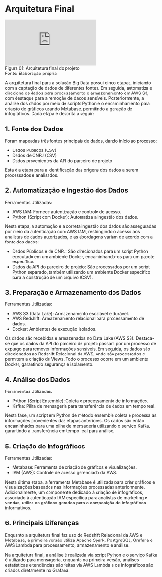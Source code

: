 # Arquitetura Final

![Arquitetura Final](https://github.com/2023M8T4Inteli/grupo4/blob/main/document/Sprint%205/Arquitetura%20Final.md) <br>
Figura 01: Arquitetura final do projeto  <br>
Fonte: Elaboração própria

A arquitetura final para a solução Big Data possui cinco etapas, iniciando com a captação de dados de diferentes fontes. Em seguida, automatiza e direciona os dados para processamento e armazenamento em AWS S3, com destaque para a remoção de dados sensíveis. Posteriormente, a análise dos dados por meio de scripts Python e o encaminhamento para criação de gráficos usando Metabase, permitindo a geração de infográficos. Cada etapa é descrita a seguir:

## 1. Fonte dos Dados

Foram mapeadas três fontes principais de dados, dando início ao processo:

- Dados Públicos (CSV)
- Dados de CNPJ (CSV)
- Dados provenientes da API do parceiro de projeto

Esta é a etapa para a identificação das origens dos dados a serem processados e analisados.

## 2. Automatização e Ingestão dos Dados

Ferramentas Utilizadas:

- AWS IAM: Fornece autenticação e controle de acesso.
- Python (Script com Docker): Automatiza a ingestão dos dados.

Nesta etapa, a automação e a correta ingestão dos dados são asseguradas por meio da autenticação com AWS IAM, restringindo o acesso aos analistas de dados autorizados, e as abordagens variam de acordo com a fonte dos dados:

- Dados Públicos e de CNPJ: São direcionados para um script Python executado em um ambiente Docker, encaminhando-os para um pacote específico.
- Dados da API do parceiro de projeto: São processados por um script Python separado, também utilizando um ambiente Docker específico para a construção de um arquivo (CSV).

## 3. Preparação e Armazenamento dos Dados

Ferramentas Utilizadas:

- AWS S3 (Data Lake): Armazenamento escalável e durável.
- AWS Redshift: Armazenamento relacional para processamento de dados.
- Docker: Ambientes de execução isolados.

Os dados são recebidos e armazenados no Data Lake (AWS S3). Destaca-se que os dados da API do parceiro de projeto passam por um processo de expurgo para remover informações sensíveis. Em seguida, os dados são direcionados ao Redshift Relacional da AWS, onde são processados e permitem a criação de Views. Todo o processo ocorre em um ambiente Docker, garantindo segurança e isolamento.

## 4. Análise dos Dados

Ferramentas Utilizadas:

- Python (Script Ensemble): Coleta e processamento de informações.
- Kafka: Pilha de mensageria para transferência de dados em tempo real.

Nesta fase, um script em Python de método ensemble coleta e processa as informações provenientes das etapas anteriores. Os dados são então encaminhados para uma pilha de mensageria utilizando o serviço Kafka, garantindo a transferência em tempo real para análise.

## 5. Criação de Infográficos

Ferramentas Utilizadas:

- Metabase: Ferramenta de criação de gráficos e visualizações.
- IAM (AWS): Controle de acesso gerenciado da AWS.

Nesta última etapa, a ferramenta Metabase é utilizada para criar gráficos e visualizações baseados nas informações processadas anteriormente. Adicionalmente, um componente dedicado à criação de infográficos, associado à autenticação IAM específica para analistas de marketing e vendas, utiliza os gráficos gerados para a composição de infográficos informativos.

## 6. Principais Diferenças

Enquanto a arquitetura final faz uso do Redshift Relacional da AWS e Metabase, a primeira versão utiliza Apache Spark, PostgreSQL, Grafana e AWS Lambda para processamento, armazenamento e análise.

Na arquitetura final, a análise é realizada via script Python e o serviço Kafka é utilizado para mensageria, enquanto na primeira versão, análises estatísticas e tendências são feitas via AWS Lambda e os infográficos são criados diretamente no Grafana.
